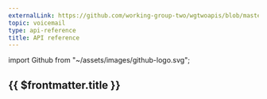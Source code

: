 ```yaml
---
externalLink: https://github.com/working-group-two/wgtwoapis/blob/master/wgtwo/voicemail/voicemail.proto
topic: voicemail
type: api-reference
title: API reference
---
```


import Github from "~/assets/images/github-logo.svg";

<h2><a :href="$frontmatter.externalLink" target="_blank"><Github /> {{ $frontmatter.title }}</a></h2>
